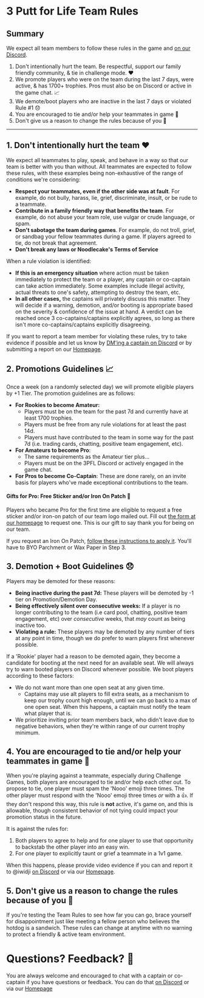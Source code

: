 # 3 Putt for Life Team Rules

## Summary
We expect all team members to follow these rules in the game and [on our Discord](https://discord.gg/RGzcnXfWhv).

1. Don't intentionally hurt the team. Be respectful, support our family friendly community, & tie in challenge mode. ❤️
2. We promote players who were on the team during the last 7 days, were active, & has 1700+ trophies. Pros must also be on Discord or active in the game chat. 📈
3. We demote/boot players who are inactive in the last 7 days or violated Rule #1 😞
4. You are encouraged to tie and/or help your teammates in game 🤝
5. Don't give us a reason to change the rules because of you 🌭

---

## 1. Don't intentionally hurt the team ❤️

We expect all teammates to play, speak, and behave in a way so that our team is better with you than without. All teammates are expected to follow these rules, with these examples being non-exhaustive of the range of conditions we're considering:

- **Respect your teammates, even if the other side was at fault**. For example, do not bully, harass, lie, grief, discriminate, insult, or be rude to a teammate.
- **Contribute in a family friendly way that benefits the team**. For example, do not abuse your team role, use vulgar or crude language, or spam.
- **Don't sabotage the team during games**. For example, do not troll, grief, or sandbag your fellow teammates during a game. If players agreed to tie, do not break that agreement.
- **Don't break any laws or Noodlecake's Terms of Service**

When a rule violation is identified:

- **If this is an emergency situation** where action must be taken immediately to protect the team or a player, any captain or co-captain can take action immediately. Some examples include illegal activity, actual threats to one's safety, attempting to destroy the team, etc.
- **In all other cases,** the captains will privately discuss this matter. They will decide if a warning, demotion, and/or booting is appropriate based on the severity & confidence of the issue at hand. A verdict can be reached once 3 co-captains/captains explicitly agrees, so long as there isn't more co-captains/captains explicitly disagreeing.

If you want to report a team member for violating these rules, try to take evidence if possible and let us know by [DM'ing a captain on Discord](https://discord.gg/RGzcnXfWhv) or by submitting a report on our [Homepage](https://linktr.ee/3pfl). 

 ## 2. Promotions Guidelines 📈
Once a week (on a randomly selected day) we will promote eligible players by +1 Tier. The promotion guidelines are as follows:

- **For Rookies to become Amateur:**
    - Players must be on the team for the past 7d and currently have at least 1700 trophies.
    - Players must be free from any rule violations for at least the past 14d.
    - Players must have contributed to the team in some way for the past 7d (i.e. trading cards, chatting, positive team engagement, etc).
- **For Amateurs to become Pro**:
    - The same requirements as the Amateur tier plus...
    - Players must be on the 3PFL Discord or actively engaged in the game chat.
- **For Pros to become Co-Captain**: These are done rarely, on an invite basis for players who've made exceptional contributions to the team.

#### Gifts for Pro: Free Sticker and/or Iron On Patch 💌
Players who became Pro for the first time are eligible to request a free sticker and/or iron-on patch of our team logo mailed out. Fill out [the form at our homepage](https://linktr.ee/3pfl) to request one. This is our gift to say thank you for being on our team.

If you request an Iron On Patch, [follow these instructions to apply it](https://d3ccuprjuqkp1j.cloudfront.net/SupportImages/PDFinstructions/Iron-On_Instructions_2021.pdf?utm_source=offline&utm_medium=productinstructions&utm_campaign=instructionsheet2022). You'll have to BYO Parchment or Wax Paper in Step 3.

## 3. Demotion + Boot Guidelines 😞
Players may be demoted for these reasons:

- **Being inactive during the past 7d:** These players will be demoted by -1 tier on Promotion/Demotion Day.
- **Being effectively silent over consecutive weeks:** If a player is no longer contributing to the team (i.e card pool, chatting, positive team engagement, etc) over _consecutive_ weeks, that _may_ count as being inactive too.
- **Violating a rule:** These players may be demoted by any number of tiers at any point in time, though we do prefer to warn players first whenever possible.

If a 'Rookie' player had a reason to be demoted again, they become a candidate for booting at the next need for an available seat. We will always try to warn booted players on Discord whenever possible. We boot players according to these factors:

- We do not want more than one open seat at any given time.
  - Captains may use alt players to fill extra seats, as a mechanism to keep our trophy count high enough, until we can go back to a max of one open seat. When this happens, a captain must notify the team what player that is.
- We prioritize inviting prior team members back, who didn't leave due to negative behaviors, when they're within range of our current trophy minimum.

## 4. You are encouraged to tie and/or help your teammates in game 🤝
When you're playing against a teammate, especially during Challenge Games, both players are encouraged to tie and/or help each other out. To propose to tie, one player must spam the 'Nooo' emoji three times. The other player must respond with the 'Nooo' emoji three times _or_ with a 👍. If they don't respond this way, this rule is **not** active, it's game on, and this is allowable, though consistent behavior of not tying could impact your promotion status in the future.

It is against the rules for:

1. Both players to agree to help and for one player to use that opportunity to backstab the other player into an easy win.
2. For one player to explicitly taunt or grief a teammate in a 1v1 game.

When this happens, please provide video evidence if you can and report it to @iwidji [on Discord](https://discord.gg/RGzcnXfWhv) or via our [Homepage](https://linktr.ee/3pfl).

## 5. Don't give us a reason to change the rules because of you 🌭
If you're testing the Team Rules to see how far you can go, brace yourself for disappointment just like meeting a fellow person who believes the hotdog is a sandwich. These rules can change at anytime with no warning to protect a friendly & active team environment.

# Questions? Feedback? 💬
You are always welcome and encouraged to chat with a captain or co-captain if you have questions or feedback. You can do that [on Discord](https://discord.gg/RGzcnXfWhv) or via our [Homepage](https://linktr.ee/3pfl)
